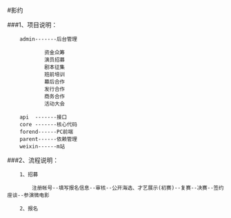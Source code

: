#影约

###1、项目说明：
    
        admin-------后台管理
                
                资金众筹
                演员招募
                剧本征集
                班前培训
                幕后合作
                发行合作
                商务合作
                活动大会
                
        api  -------接口
        core -------核心代码
        forend------PC前端
        parent------依赖管理
        weixin------m站
        
###2、流程说明：
        
        1、招募
        
            注册帐号--填写报名信息--审核--公开海选、才艺展示(初赛)--复赛--决赛--签约座谈--参演微电影
            
        2、报名
            
            
            

